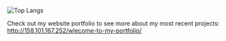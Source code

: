 ![Top Langs](https://github-readme-stats.vercel.app/api/top-langs/?username=aizej&theme=tokyonight)

Check out my website portfolio to see more about my most recent projects: http://158.101.167.252/wlecome-to-my-portfolio/
